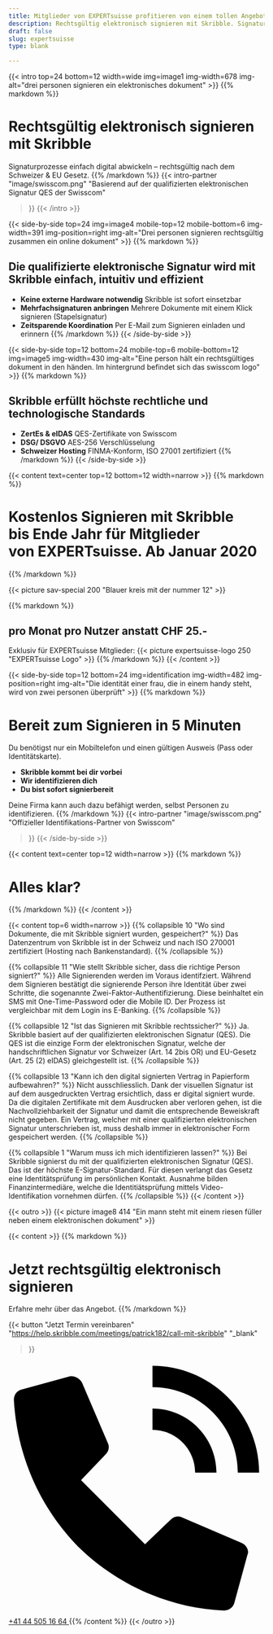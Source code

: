 ```yaml
---
title: Mitglieder von EXPERTsuisse profitieren von einem tollen Angebot
description: Rechtsgültig elektronisch signieren mit Skribble. Signaturprozesse einfach digital abwickeln – rechtsgültig nach dem Schweizer & EU Gesetz.
draft: false
slug: expertsuisse
type: blank

---
```


{{< intro top=24 bottom=12 width=wide img=image1 img-width=678 img-alt="drei personen signieren ein elektronisches dokument" >}}
{{% markdown %}}
# Rechtsgültig elektronisch signieren mit Skribble
Signaturprozesse einfach digital abwickeln – rechtsgültig nach dem Schweizer & EU Gesetz.
{{% /markdown %}}
{{< intro-partner
  "image/swisscom.png"
  "Basierend auf der qualifizierten elektronischen Signatur QES der Swisscom"
>}}
{{< /intro >}}

[//]: # (--------------------------------------------------------------------------------------------------------------)

{{< side-by-side top=24 img=image4 mobile-top=12 mobile-bottom=6 img-width=391 img-position=right img-alt="Drei personen signieren rechtsgültig zusammen ein online dokument" >}}
{{% markdown %}}
## Die qualifizierte elektronische Signatur wird mit Skribble einfach, intuitiv und effizient
- **Keine externe Hardware notwendig**
Skribble ist sofort einsetzbar
- **Mehrfachsignaturen anbringen**
Mehrere Dokumente mit einem Klick signieren (Stapelsignatur)
- **Zeitsparende Koordination**
Per E-Mail zum Signieren einladen und erinnern
{{% /markdown %}}
{{< /side-by-side >}}

[//]: # (--------------------------------------------------------------------------------------------------------------)

{{< side-by-side top=12 bottom=24 mobile-top=6 mobile-bottom=12 img=image5 img-width=430 img-alt="Eine person hält ein rechtsgültiges dokument in den händen. Im hintergrund befindet sich das swisscom logo" >}}
{{% markdown %}}
## Skribble erfüllt höchste rechtliche und technologische Standards
- **ZertEs & eIDAS**
QES-Zertifikate von Swisscom
- **DSG/ DSGVO**
AES-256 Verschlüsselung
- **Schweizer Hosting**
FINMA-Konform, ISO 27001 zertifiziert
{{% /markdown %}}
{{< /side-by-side >}}

[//]: # (--------------------------------------------------------------------------------------------------------------)

{{< content text=center top=12 bottom=12 width=narrow >}}
{{% markdown %}}
# Kostenlos Signieren mit Skribble <br class="hide-for-mobile">bis Ende Jahr für Mitglieder <br class="hide-for-mobile">von EXPERTsuisse. Ab Januar 2020
{{% /markdown %}}

{{< picture sav-special 200 "Blauer kreis mit der nummer 12" >}}

{{% markdown %}}
## pro Monat pro Nutzer anstatt CHF 25.-
Exklusiv für EXPERTsuisse Mitglieder:
{{< picture expertsuisse-logo 250 "EXPERTsuisse Logo" >}}
{{% /markdown %}}
{{< /content >}}

[//]: # (--------------------------------------------------------------------------------------------------------------)

{{< side-by-side top=12 bottom=24 img=identification img-width=482 img-position=right img-alt="Die identität einer frau, die in einem handy steht, wird von zwei personen überprüft" >}}
{{% markdown %}}
# Bereit zum Signieren in 5 Minuten

Du benötigst nur ein Mobiltelefon und einen gültigen Ausweis (Pass oder Identitätskarte).

- **Skribble kommt bei dir vorbei**
- **Wir identifizieren dich**
- **Du bist sofort signierbereit**

Deine Firma kann auch dazu befähigt werden, selbst Personen zu identifizieren.
{{% /markdown %}}
{{< intro-partner
  "image/swisscom.png"
  "Offizieller Identifikations-Partner von Swisscom"
>}}
{{< /side-by-side >}}

[//]: # (--------------------------------------------------------------------------------------------------------------)

{{< content text=center top=12 width=narrow >}}
{{% markdown %}}
# Alles klar?
{{% /markdown %}}
{{< /content >}}

{{< content top=6 width=narrow >}}
{{% collapsible 10 "Wo sind Dokumente, die mit Skribble signiert wurden, gespeichert?" %}}
Das Datenzentrum von Skribble ist in der Schweiz und nach ISO 270001 zertifiziert (Hosting nach Bankenstandard).
{{% /collapsible %}}

{{% collapsible 11 "Wie stellt Skribble sicher, dass die richtige Person signiert?" %}}
Alle Signierenden werden im Voraus identifziert. Während dem Signieren bestätigt die signierende Person ihre Identität über zwei Schritte, die sogenannte Zwei-Faktor-Authentifizierung. Diese beinhaltet ein SMS mit One-Time-Password oder die Mobile ID. Der Prozess ist vergleichbar mit dem Login ins E-Banking.
{{% /collapsible %}}

{{% collapsible 12 "Ist das Signieren mit Skribble rechtssicher?" %}}
Ja. Skribble basiert auf der qualifizierten elektronischen Signatur (QES).
Die QES ist die einzige Form der elektronischen Signatur, welche der handschriftlichen Signatur vor Schweizer (Art. 14 2bis OR) und EU-Gesetz
(Art. 25 (2) eIDAS) gleichgestellt ist.
{{% /collapsible %}}

{{% collapsible 13 "Kann ich den digital signierten Vertrag in Papierform aufbewahren?" %}}
Nicht ausschliesslich. Dank der visuellen Signatur ist auf dem ausgedruckten Vertrag ersichtlich, dass er digital signiert wurde. Da die digitalen Zertifikate mit dem Ausdrucken aber verloren gehen, ist die Nachvollziehbarkeit der Signatur und damit die entsprechende Beweiskraft nicht gegeben. Ein Vertrag, welcher mit einer qualifizierten elektronischen Signatur unterschrieben ist, muss deshalb immer in elektronischer Form gespeichert werden.
{{% /collapsible %}}

{{% collapsible 1 "Warum muss ich mich identifizieren lassen?" %}}
Bei Skribble signierst du mit der qualifizierten elektronischen Signatur (QES).
Das ist der höchste E-Signatur-Standard. Für diesen verlangt das Gesetz eine Identitätsprüfung im persönlichen Kontakt. Ausnahme bilden Finanzintermediäre, welche die Identitiätsprüfung mittels Video-Identifikation vornehmen dürfen.
{{% /collapsible %}}
{{< /content >}}

[//]: # (--------------------------------------------------------------------------------------------------------------)

{{< outro >}}
{{< picture image8 414 "Ein mann steht mit einem riesen füller neben einem elektronischen dokument" >}}

{{< content >}}
{{% markdown %}}
# Jetzt rechtsgültig elektronisch signieren
Erfahre mehr über das Angebot.
{{% /markdown %}}

{{< button
  "Jetzt Termin vereinbaren"
  "https://help.skribble.com/meetings/patrick182/call-mit-skribble"
  "_blank"
>}}
<a class="mobile-link outro__link" href="tel:+41445051664">
  <svg version="1.1" id="Ebene_1" xmlns="http://www.w3.org/2000/svg" xmlns:xlink="http://www.w3.org/1999/xlink" x="0px" y="0px"
	 viewBox="0 0 24 24" style="enable-background:new 0 0 24 24;" xml:space="preserve">
		<path d="M21.5,10.5h2c0-5.5-4.5-10-10-10v2C17.9,2.5,21.5,6.1,21.5,10.5z M17.5,10.5h2c0-3.3-2.7-6-6-6v2
			C15.7,6.5,17.5,8.3,17.5,10.5z M21.9,17.1l-5.6-2.4c-0.4-0.2-0.8-0.1-1.1,0.2l-2.4,2.3l-6-6l2.3-2.4c0.3-0.3,0.4-0.7,0.2-1.1
			L6.9,2.1C6.7,1.7,6.2,1.4,5.7,1.5L1.3,2.7c-0.5,0.1-0.8,0.5-0.8,1c0.3,5.2,2.4,10,6,13.7c3.7,3.6,8.6,5.8,13.7,6
			c0.5,0,0.9-0.3,1-0.8l1.2-4.4C22.6,17.8,22.3,17.3,21.9,17.1z"/>
  </svg>
  +41 44 505 16 64
</a>
{{% /content %}}
{{< /outro >}}
